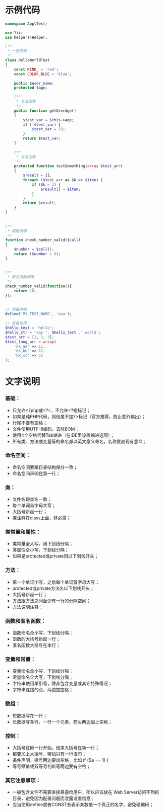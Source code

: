 # 示例代码
```php
namespace App\Test;

use Yii;
use helpers\Helper;

/**
 * 一些说明
 */
class HelloWorldTest
{
    const KIND_ = 'red';
    const COLOR_BLUE = 'blue';
 
    public $user_name;
    protected $age;

    /**
     * 方法注释
     */
    public function getUserAge()
    {
        $test_var = $this->age;
        if (!$test_var) {
            $test_var = 10;
        }
        return $test_var;
    }
 
    /**
     * 方法注释
     */
    protected function testSomething(array $test_arr)
    {
        $result = [];
        foreach ($test_arr as $k => $item) {
            if ($k > 2) {
                $result[] = $item;
            }
        }
        return $result;
    }
}
 
 
/**
 * 函数说明
 */
function check_number_valid($call)
{
    $number = $call();
    return ($number > 0);
}
 
 
/**
 * 匿名函数调用
 */
check_number_valid(function(){
    return 10;
});
 
 
// 常量声明
define('MY_TEST_NAME', 'aaa');
 
// 变量使用
$hello_test = 'hello';
$hello_str = 'say '. $hello_test .' world';
$test_arr = [1, 2, 3];
$test_long_arr = array(
    'kk_aa' => 11,
    'kk_bb' => 22,
    'kk_cc' => 33
);
```


# 文字说明
### 基础：
* 只允许<?php或<?=，不允许<?短标记；
* 如果是纯PHP代码，则结尾不加?>标记（官方推荐，防止意外输出）；
* 行尾不要有空格；
* 文件使用UTF-8编码，去除BOM；
* 使用4个空格代替Tab缩进（在IDE里设置缩进选项）；
* 所有类、方法或变量等的命名都以英文意义命名，名称要直观有意义；

### 命名空间：

* 命名空间要跟目录结构保持一致；
* 命名空间声明在第一行；

### 类：

* 文件名跟类名一致；
* 每个单词首字母大写；
* 大括号新起一行；
* 类注释在class上面，非必需；

### 类常量和属性：

* 类常量全大写，用下划线分隔；
* 类属性全小写，下划线分隔；
* 如果是protected或private则以下划线开头；

### 方法：

* 第一个单词小写，之后每个单词首字母大写；
* protected或private方法名以下划线开头；
* 大括号新起一行；
* 方法跟方法之间至少有一行的分隔空间；
* 方法说明注释；

### 函数和匿名函数：

* 函数命名全小写，下划线分隔；
* 函数的大括号新起一行；
* 匿名函数大括号在本行；

### 变量和常量：

* 变量命名全小写，下划线分隔；
* 常量命名全大写，下划线分隔；
* 字符串使用单引号，除非包含变量或其它特殊情况；
* 字符串连接的点，两边加空格；

### 数组：

* 短数据写在一行；
* 长数据写多行，一行一个元素，箭头两边加上空格；

### 控制：

* 大括号在同一行开始，结束大括号在新一行；
* 都要加上大括号，哪怕只有一行语句；
* 条件声明，括号两边要加空格，比如 if ($a == 1) {
* 等号赋值或双等号判断等两边要有空格；

### 其它注意事项：

* 一般包含文件不需要直接暴露给用户，所以应该放在 Web Server访问不到的目录，避免因为配置问题而泄露设置信息；
* 应当使用define或者CONST去表示某数值一个真正的名字，避免硬编码；

